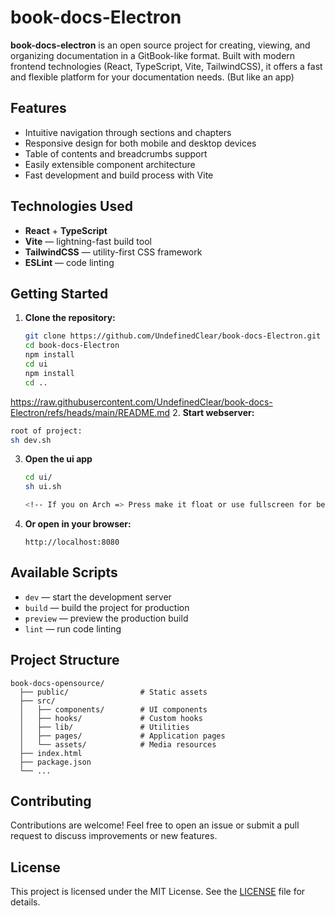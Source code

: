 # book-docs-Electron

**book-docs-electron** is an open source project for creating, viewing, and organizing documentation in a GitBook-like format. Built with modern frontend technologies (React, TypeScript, Vite, TailwindCSS), it offers a fast and flexible platform for your documentation needs. (But like an app)

## Features

- Intuitive navigation through sections and chapters
- Responsive design for both mobile and desktop devices
- Table of contents and breadcrumbs support
- Easily extensible component architecture
- Fast development and build process with Vite

## Technologies Used

- **React** + **TypeScript**
- **Vite** — lightning-fast build tool
- **TailwindCSS** — utility-first CSS framework
- **ESLint** — code linting

## Getting Started

1. **Clone the repository:**
   ```bash
   git clone https://github.com/UndefinedClear/book-docs-Electron.git
   cd book-docs-Electron
   npm install
   cd ui
   npm install
   cd ..
   ```
https://raw.githubusercontent.com/UndefinedClear/book-docs-Electron/refs/heads/main/README.md
2. **Start webserver:**
   ```bash
   root of project:
   sh dev.sh
   ```

3. **Open the ui app**
   ```bash
   cd ui/
   sh ui.sh

   <!-- If you on Arch => Press make it float or use fullscreen for better EXP!-->
   ```

4. **Or open in your browser:**
   ```
   http://localhost:8080
   ```

## Available Scripts

- `dev` — start the development server
- `build` — build the project for production
- `preview` — preview the production build
- `lint` — run code linting

## Project Structure

```
book-docs-opensource/
  ├── public/                # Static assets
  ├── src/
  │   ├── components/        # UI components
  │   ├── hooks/             # Custom hooks
  │   ├── lib/               # Utilities
  │   ├── pages/             # Application pages
  │   └── assets/            # Media resources
  ├── index.html
  ├── package.json
  └── ...
```

## Contributing

Contributions are welcome! Feel free to open an issue or submit a pull request to discuss improvements or new features.

## License

This project is licensed under the MIT License. See the [LICENSE](LICENSE) file for details.
